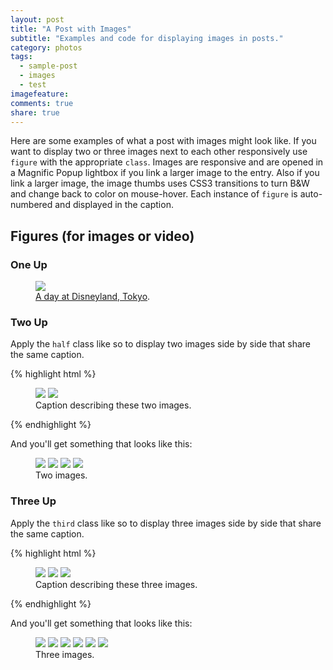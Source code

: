 ```yaml
---
layout: post
title: "A Post with Images"
subtitle: "Examples and code for displaying images in posts."
category: photos
tags:
  - sample-post
  - images
  - test
imagefeature: 
comments: true
share: true
---
```


Here are some examples of what a post with images might look like. If you want to display two or three images next to each other responsively use `figure` with the appropriate `class`. Images are responsive and are opened in a Magnific Popup lightbox if you link a larger image to the entry. Also if you link a larger image, the image thumbs uses CSS3 transitions to turn B&W and change back to color on mouse-hover. Each instance of `figure` is auto-numbered and displayed in the caption.

<!--summary-->

## Figures (for images or video)

### One Up

<figure>
	<a href="{{ site.url }}/{{ site.baseurl }}/assets/images/disneyland.jpg"><img src="{{ site.url }}/{{ site.baseurl }}/assets/images/disneyland.jpg"></a>
	<figcaption><a href="http://hmfaysal.github.io/" data-toggle="tooltip" title="Visit my website">A day at Disneyland, Tokyo</a>.</figcaption>
</figure>

### Two Up

Apply the `half` class like so to display two images side by side that share the same caption.

{% highlight html %}
<figure class="half">
	<img src="/images/image-filename-1.jpg">
	<img src="/images/image-filename-2.jpg">
	<figcaption>Caption describing these two images.</figcaption>
</figure>
{% endhighlight %}

And you'll get something that looks like this:

<figure class="half">
	<a href="{{ site.url }}/{{ site.baseurl }}/assets/images/gallery1/photo (6).jpg"><img src="{{ site.url }}/{{ site.baseurl }}/assets/images/gallery1/photo (5).jpg"></a>
	<a href="{{ site.url }}/{{ site.baseurl }}/assets/images/gallery1/photo (12).jpg"><img src="{{ site.url }}/{{ site.baseurl }}/assets/images/gallery1/photo (11).jpg"></a>
	<img src="{{ site.url }}/{{ site.baseurl }}/assets/images/gallery1/photo (13).jpg"></a>
	<img src="{{ site.url }}/{{ site.baseurl }}/assets/images/gallery1/photo (19).jpg"></a>
	<figcaption>Two images.</figcaption>
</figure>

### Three Up

Apply the `third` class like so to display three images side by side that share the same caption.

{% highlight html %}
<figure class="third">
	<a href="http://placehold.it/1200x600.jpg"><img src="http://placehold.it/600x300.jpg"></a>
	<a href="http://placehold.it/1200x600.jpg"><img src="http://placehold.it/600x300.jpg"></a>
	<a href="http://placehold.it/1200x600.jpg"><img src="http://placehold.it/600x300.jpg"></a>
	<figcaption>Caption describing these three images.</figcaption>
</figure>
{% endhighlight %}

And you'll get something that looks like this:

<figure class="third">
	<a href="{{ site.url }}/{{ site.baseurl }}/assets/images/gallery1/photo (22).jpg"><img src="{{ site.url }}/{{ site.baseurl }}/assets/images/gallery1/photo (21).jpg"></a>
	<a href="{{ site.url }}/{{ site.baseurl }}/assets/images/gallery1/photo (24).jpg"><img src="{{ site.url }}/{{ site.baseurl }}/assets/images/gallery1/photo (23).jpg"></a>
	<a href="{{ site.url }}/{{ site.baseurl }}/assets/images/gallery1/photo (74).jpg"><img src="{{ site.url }}/{{ site.baseurl }}/assets/images/gallery1/photo (73).jpg"></a>
	<a href="{{ site.url }}/{{ site.baseurl }}/assets/images/gallery1/photo (4).jpg"><img src="{{ site.url }}/{{ site.baseurl }}/assets/images/gallery1/photo (3).jpg"></a>
	<a href="{{ site.url }}/{{ site.baseurl }}/assets/images/gallery1/photo (18).jpg"><img src="{{ site.url }}/{{ site.baseurl }}/assets/images/gallery1/photo (17).jpg"></a>
	<a href="{{ site.url }}/{{ site.baseurl }}/assets/images/gallery1/photo (10).jpg"><img src="{{ site.url }}/{{ site.baseurl }}/assets/images/gallery1/photo (9).jpg"></a>
	<figcaption>Three images.</figcaption>
</figure>
